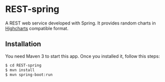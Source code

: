 REST-spring
==============

A REST web service developed with Spring.
It provides random charts in [Highcharts](http://www.highcharts.com/) compatible format. 

## Installation

You need Maven 3 to start this app. Once you installed it, follow this steps:

```bash
$ cd REST-spring
$ mvn install
$ mvn spring-boot:run
```
